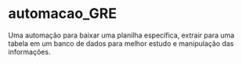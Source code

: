 # automacao_GRE
Uma automação para baixar uma planilha específica, extrair para uma tabela em um banco de dados para melhor estudo e manipulação das informações.
